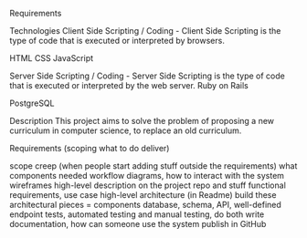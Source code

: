 Requirements

Technologies
Client Side Scripting / Coding - Client Side Scripting is the type of code that is executed or interpreted by browsers.


HTML
CSS
JavaScript

Server Side Scripting / Coding - Server Side Scripting is the type of code that is executed or interpreted by the web server.
Ruby on Rails

PostgreSQL

Description
This project aims to solve the problem of proposing a new curriculum in computer science, to replace an old curriculum.



Requirements (scoping what to do deliver) 


scope creep (when people start adding stuff outside the requirements)
what components needed
workflow diagrams, how to interact with the system
wireframes
high-level description on the project
repo and stuff
functional requirements, use case
high-level architecture (in Readme)
build these architectural pieces = components
database, schema, API, well-defined endpoint
tests, automated testing and manual testing, do both
write documentation, how can someone use the system
publish in GitHub
